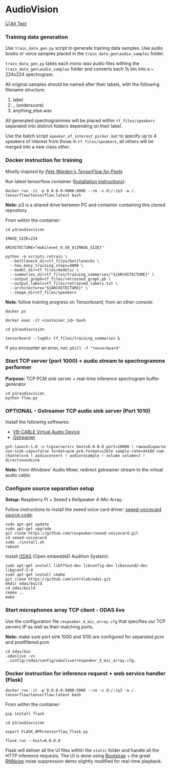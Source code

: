 # AudioVision

[![Alt Text](audiovision.gif)](https://youtu.be/pLerOFTmngQ)

### Training data generation

Use `train_data_gen.py` script to generate training data samples. Use audio books or voice samples placed in the `train_data_gen\audio_samples` folder.

`train_data_gen.py` takes each mono wav audio files withing the `train_data_gen\audio_samples` folder and converts each 1s bin into a  ~ 224x224 spectrogram.

All original samples should be named after their labels, with the following filename structure:
1. label
2. _ (underscore)
3. anything_else.wav

All generated spectrogrammes will be placed within `tf_files/speakers` separated into distinct folders depending on their label.

Use the batch script `speaker_of_interest_picker.bat` to specify up to 4 speakers of interest from those in `tf_files/speakers`, all others will be merged into a new class *other*.


### Docker instruction for training
*Mostly inspired by [Pete Warden's TensorFlow for Poets](https://petewarden.com/2016/02/28/tensorflow-for-poets/)*

Run latest tensorflow container ([Installation instructions](https://www.tensorflow.org/install/docker)):

`docker run -it -p 0.0.0.0:6006:6006 --rm -v d:/:/p3 -w /. tensorflow/tensorflow:latest bash`

**Note:** p3 is a shared drive between PC and container containing this cloned repository 

From within the container:
```
cd p3/audiovision

IMAGE_SIZE=224

ARCHITECTURE="mobilenet_0.50_${IMAGE_SIZE}"

python -m scripts.retrain \
  --bottleneck_dir=tf_files/bottlenecks \
  --how_many_training_steps=4000 \
  --model_dir=tf_files/models/ \
  --summaries_dir=tf_files/training_summaries/"${ARCHITECTURE}" \
  --output_graph=tf_files/retrained_graph.pb \
  --output_labels=tf_files/retrained_labels.txt \
  --architecture="${ARCHITECTURE}" \
  --image_dir=tf_files/speakers
```
  
**Note**: follow training progress on Tensorboard, from an other console:
```
docker ps

docker exec -it <container_id> bash

cd p3/audiovision

tensorboard --logdir tf_files/training_summaries &
```

If you encounter an error, run: `pkill -f "tensorboard"`


### Start TCP server (port 1000) + audio stream to spectrogramme performer
**Purpose:** TCP PCM sink server + real-time inference spectrogram buffer generator
```
cd p3/audiovision
python flow.py
```

### OPTIONAL - Gstreamer TCP audio sink server (Port 1010)
Install the following softwares:
- [VB-CABLE Virtual Audio Device](https://www.vb-audio.com/Cable/index.htm)
- [Gstreamer](https://gstreamer.freedesktop.org/documentation/index.html)
```
gst-launch-1.0 -v tcpserversrc host=0.0.0.0 port=10000 ! rawaudioparse use-sink-caps=false format=pcm pcm-format=s16le sample-rate=44100 num-channels=4 ! audioconvert ! audioresample ! volume volume=7 ! directsoundsink
```

**Note:** From Windows' Audio Mixer, redirect gstreamer stream to the virtual audio cable.


### Configure source separation setup

**Setup:** Raspberry Pi + Seeed's ReSpeaker 4-Mic Array.

Follow instructions to install the seeed voice card driver: [seeed-voicecard source code](https://github.com/respeaker/seeed-voicecard):

```
sudo apt-get update
sudo apt-get upgrade
git clone https://github.com/respeaker/seeed-voicecard.git
cd seeed-voicecard
sudo ./install.sh
reboot
```

Install [ODAS](https://github.com/introlab/odas) (Open embeddeD Audition System):

```
sudo apt-get install libfftw3-dev libconfig-dev libasound2-dev libgconf-2-4
sudo apt-get install cmake
git clone https://github.com/introlab/odas.git
mkdir odas/build
cd odas/build
cmake ..
make
```


### Start microphones array TCP client - ODAS live
Use the configuration file `respeaker_4_mic_array.cfg` that specifies our TCP servers IP as well as their matching ports.

**Note:** make sure port sink 1000 and 1010 are configured for separated.pcm and postfiltered.pcm 

```
cd odas/bin
.odaslive -vc ..config//odas/config/odaslive/respeaker_4_mic_array.cfg.
```


### Docker instruction for inference request + web service handler (Flask)
```
docker run -it -p 0.0.0.0:5000:5000 --rm -v d:/:/p3 -w /. tensorflow/tensorflow:latest bash
```
From within the container:
```
pip install flask

cd p3/audiovision

export FLASK_APP=tensorflow_flask.py

flask run --host=0.0.0.0
```
  Flask will deliver all the UI files within the `static` folder and handle all the HTTP inference requests. The UI is done using [Bootstrap](https://getbootstrap.com/) + the great [RNNoise](https://people.xiph.org/~jm/demo/rnnoise/) noise suppression demo slightly modified for real-time playback.